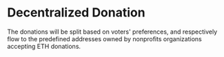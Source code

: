 # Decentralized Donation

The donations will be split based on voters' preferences, and respectively flow to the predefined addresses owned by nonprofits organizations accepting ETH donations.